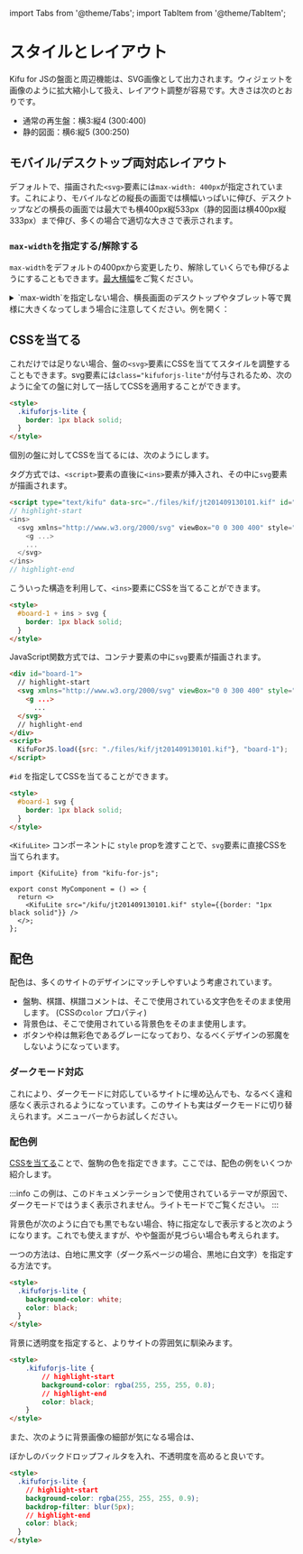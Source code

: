 import Tabs from '@theme/Tabs';
import TabItem from '@theme/TabItem';

# スタイルとレイアウト

Kifu for JSの盤面と周辺機能は、SVG画像として出力されます。ウィジェットを画像のように拡大縮小して扱え、レイアウト調整が容易です。大きさは次のとおりです。

* 通常の再生盤：横3:縦4 (300:400)
* 静的図面：横6:縦5 (300:250)

## モバイル/デスクトップ両対応レイアウト

デフォルトで、描画された`<svg>`要素には`max-width: 400px`が指定されています。これにより、モバイルなどの縦長の画面では横幅いっぱいに伸び、デスクトップなどの横長の画面では最大でも横400px縦533px（静的図面は横400px縦333px）まで伸び、多くの場合で適切な大きさで表示されます。

<Example1 />

### `max-width`を指定する/解除する

`max-width`をデフォルトの400pxから変更したり、解除していくらでも伸びるようにすることもできます。[最大横幅](./options/max-width)をご覧ください。

<details>
  <summary>`max-width`を指定しない場合、横長画面のデスクトップやタブレット等で異様に大きくなってしまう場合に注意してください。例を開く：</summary>
  <div>
   <Example1 maxWidth={null} />
  </div>
</details>

## CSSを当てる

これだけでは足りない場合、盤の`<svg>`要素にCSSを当ててスタイルを調整することもできます。svg要素には`class="kifuforjs-lite"`が付与されるため、次のように全ての盤に対して一括してCSSを適用することができます。

```html
<style>
  .kifuforjs-lite {
    border: 1px black solid;
  }
</style>
```

個別の盤に対してCSSを当てるには、次のようにします。

<Tabs groupId="display-method">
  <TabItem value="markup" label="タグ方式" default>

タグ方式では、`<script>`要素の直後に`<ins>`要素が挿入され、その中に`svg`要素が描画されます。

```html
<script type="text/kifu" data-src="./files/kif/jt201409130101.kif" id="board-1">
// highlight-start 
<ins>
  <svg xmlns="http://www.w3.org/2000/svg" viewBox="0 0 300 400" style="font-family: serif; user-select: none; max-width: 450px; aspect-ratio: 300 / 400;">
    <g ...>
    ...
  </svg>
</ins>
// highlight-end
```

こういった構造を利用して、`<ins>`要素にCSSを当てることができます。

```html
<style>
  #board-1 + ins > svg {
    border: 1px black solid;
  }
</style>
```

  </TabItem>
  <TabItem value="javascript" label="JavaScript関数方式">

JavaScript関数方式では、コンテナ要素の中に`svg`要素が描画されます。

```html
<div id="board-1">
  // highlight-start    
  <svg xmlns="http://www.w3.org/2000/svg" viewBox="0 0 300 400" style="font-family: serif; user-select: none; max-width: 450px; aspect-ratio: 300 / 400;">
    <g ...>
      ...
  </svg>
  // highlight-end
</div>
<script>
  KifuForJS.load({src: "./files/kif/jt201409130101.kif"}, "board-1");
</script>
```

`#id` を指定してCSSを当てることができます。

```html
<style>
  #board-1 svg {
    border: 1px black solid;
  }
</style>
```

  </TabItem>
  <TabItem value="react" label="Reactコンポーネント方式">

`<KifuLite>` コンポーネントに `style` propを渡すことで、`svg`要素に直接CSSを当てられます。

```tsx
import {KifuLite} from "kifu-for-js";

export const MyComponent = () => {
  return <>
    <KifuLite src="/kifu/jt201409130101.kif" style={{border: "1px black solid"}} />
  </>;
};
```

  </TabItem>
</Tabs>


## 配色

配色は、多くのサイトのデザインにマッチしやすいよう考慮されています。

* 盤駒、棋譜、棋譜コメントは、そこで使用されている文字色をそのまま使用します。 (CSSの`color` プロパティ)
* 背景色は、そこで使用されている背景色をそのまま使用します。
* ボタンや枠は無彩色であるグレーになっており、なるべくデザインの邪魔をしないようになっています。

### ダークモード対応

これにより、ダークモードに対応しているサイトに埋め込んでも、なるべく違和感なく表示されるようになっています。このサイトも実はダークモードに切り替えられます。メニューバーからお試しください。

<Example1 />

### 配色例

[CSSを当てる](#cssを当てる)ことで、盤駒の色を指定できます。ここでは、配色の例をいくつか紹介します。

:::info
この例は、このドキュメンテーションで使用されているテーマが原因で、ダークモードではうまく表示されません。ライトモードでご覧ください。
:::

背景色が次のように白でも黒でもない場合、特に指定なしで表示すると次のようになります。これでも使えますが、やや盤面が見づらい場合も考えられます。

<p style={{backgroundColor: "#ccffcc", padding: "10px"}}>
  <Example1 style={{color: "black"}} />
</p>

一つの方法は、白地に黒文字（ダーク系ページの場合、黒地に白文字）を指定する方法です。

<p style={{backgroundColor: "#ccffcc", padding: "10px"}}>
  <Example1 style={{backgroundColor: "white", color: "black"}} />
</p>

```html
<style>
  .kifuforjs-lite {
    background-color: white;
    color: black;
  }
</style>
```

背景に透明度を指定すると、よりサイトの雰囲気に馴染みます。

<p style={{backgroundColor: "#ccffcc", padding: "10px"}}>
  <Example1 style={{backgroundColor: "rgba(255, 255, 255, 0.8)", color: "black" }} />
</p>

```html
<style>
    .kifuforjs-lite {
        // highlight-start
        background-color: rgba(255, 255, 255, 0.8);
        // highlight-end
        color: black;
    }
</style>
```

また、次のように背景画像の細部が気になる場合は、

<p style={{background: "url(/img/docusaurus.png)", padding: "10px"}}>
  <Example1 style={{backgroundColor: "rgba(255, 255, 255, 0.8)", color: "black"}} />
</p>

ぼかしのバックドロップフィルタを入れ、不透明度を高めると良いです。

<p style={{background: "url(/img/docusaurus.png)", padding: "10px"}}>
  <Example1 style={{backgroundColor: "rgba(255, 255, 255, 0.9)", color: "black", backdropFilter: "blur(5px)"}} />
</p>

```html
<style>
  .kifuforjs-lite {
    // highlight-start
    background-color: rgba(255, 255, 255, 0.9);
    backdrop-filter: blur(5px);
    // highlight-end
    color: black;
  }
</style>
```
